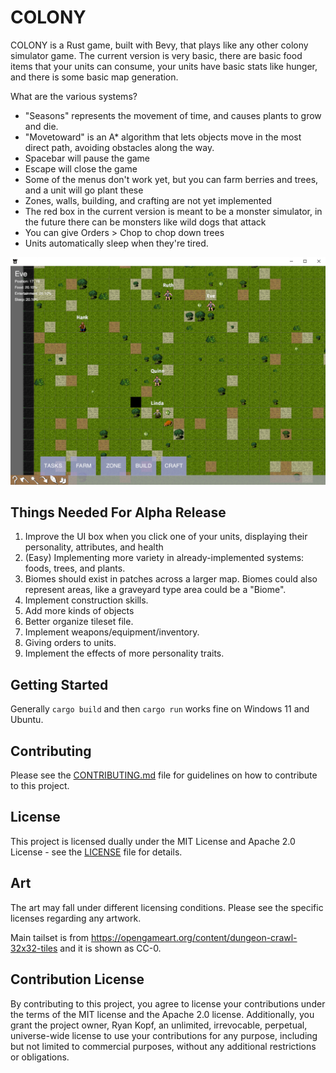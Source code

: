 # COLONY

COLONY is a Rust game, built with Bevy, that plays like any other colony simulator game. The current version is very basic, there are basic food items that your units can consume, your units have basic stats like hunger, and there is some basic map generation.

What are the various systems?
* "Seasons" represents the movement of time, and causes plants to grow and die.
* "Movetoward" is an A* algorithm that lets objects move in the most direct path, avoiding obstacles along the way.
* Spacebar will pause the game
* Escape will close the game
* Some of the menus don't work yet, but you can farm berries and trees, and a unit will go plant these
* Zones, walls, building, and crafting are not yet implemented
* The red box in the current version is meant to be a monster simulator, in the future there can be monsters like wild dogs that attack
* You can give Orders > Chop to chop down trees
* Units automatically sleep when they're tired.

![Screenshot](./assets/screenshot.png)

## Things Needed For Alpha Release

1. Improve the UI box when you click one of your units, displaying their personality, attributes, and health
2. (Easy) Implementing more variety in already-implemented systems: foods, trees, and plants.
3. Biomes should exist in patches across a larger map. Biomes could also represent areas, like a graveyard type area could be a "Biome".
4. Implement construction skills.
5. Add more kinds of objects
6. Better organize tileset file.
7. Implement weapons/equipment/inventory.
8. Giving orders to units.
9. Implement the effects of more personality traits.

## Getting Started

Generally ```cargo build``` and then ```cargo run``` works fine on Windows 11 and Ubuntu.

## Contributing

Please see the [CONTRIBUTING.md](CONTRIBUTING.md) file for guidelines on how to contribute to this project.

## License

This project is licensed dually under the MIT License and Apache 2.0 License - see the [LICENSE](LICENSE) file for details.

## Art

The art may fall under different licensing conditions. Please see the specific licenses regarding any artwork.

Main tailset is from https://opengameart.org/content/dungeon-crawl-32x32-tiles and it is shown as CC-0.

## Contribution License

By contributing to this project, you agree to license your contributions under the terms of the MIT license and the Apache 2.0 license. Additionally, you grant the project owner, Ryan Kopf, an unlimited, irrevocable, perpetual, universe-wide license to use your contributions for any purpose, including but not limited to commercial purposes, without any additional restrictions or obligations.
